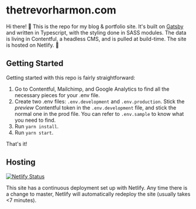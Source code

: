 # thetrevorharmon.com

Hi there! 👋 This is the repo for my blog & portfolio site. It's built on [Gatsby](https://gatsby.org) and written in Typescript, with the styling done in SASS modules. The data is living in Contentful, a headless CMS, and is pulled at build-time. The site is hosted on Netlify. 💪

## Getting Started

Getting started with this repo is fairly straightforward:

1. Go to Contentful, Mailchimp, and Google Analytics to find all the necessary pieces for your .env file.
2. Create two .env files: `.env.development` and `.env.production`. Stick the _preview_ Contentful token in the `.env.development` file, and stick the normal one in the prod file. You can refer to `.env.sample` to know what you need to find.
3. Run `yarn install`.
4. Run `yarn start`.

That's it!

## Hosting

[![Netlify Status](https://api.netlify.com/api/v1/badges/c6ab75d8-c5c5-4237-9ae8-c2320b3e7cac/deploy-status)](https://app.netlify.com/sites/thetrevorharmon/deploys)

This site has a continuous deployment set up with Netlify. Any time there is a change to master, Netlify will automatically redeploy the site (usually takes <7 minutes).
